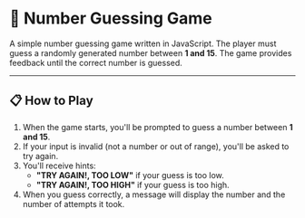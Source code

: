 # 🎯 Number Guessing Game

A simple number guessing game written in JavaScript. The player must guess a randomly generated number between **1 and 15**. The game provides feedback until the correct number is guessed.

---

## 📋 How to Play

1. When the game starts, you'll be prompted to guess a number between **1 and 15**.
2. If your input is invalid (not a number or out of range), you'll be asked to try again.
3. You'll receive hints:
   - **"TRY AGAIN!, TOO LOW"** if your guess is too low.
   - **"TRY AGAIN!, TOO HIGH"** if your guess is too high.
4. When you guess correctly, a message will display the number and the number of attempts it took.